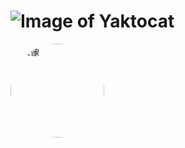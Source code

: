 # ![Image of Yaktocat](https://octodex.github.com/images/yaktocat.png)

<img src="https://octodex.github.com/images/yaktocat.png" alt="头像" style="width: 150px; height: 150px; border-radius: 50%;">
